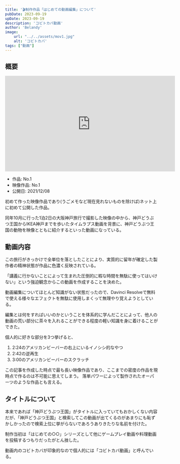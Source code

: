 ```yaml
---
title: '🎬制作作品「はじめての動画編集」について'
pubDate: 2023-09-19
upDate: 2023-09-19
description: 'コビトカバ動画'
author: 'Belandy'
image:
    url: "../../assets/mov1.jpg"
    alt: 'コビトカバ'
tags: ["動画"]
---
```




## 概要
<div class="youtube">
  <iframe width="560" height="315" src="https://www.youtube.com/embed/tVPAqDZ8miU?si=VxzwkeKQiZzHrCFZ" title="YouTube video player" frameborder="0" allow="accelerometer; autoplay; clipboard-write; encrypted-media; gyroscope; picture-in-picture; web-share" allowfullscreen>
  </iframe>
</div>

- 作品: No.1
- 映像作品: No.1
- 公開日: 2021/12/08


初めて作った映像作品であり(うごメモなど現在見れないものを除けば)ネット上に初めて公開した作品。

同年10月に行った1泊2日の大阪神戸旅行で撮影した映像の中から、神戸どうぶつ王国からIKEA神戸までを歩いたタイムラプス動画を背景に、神戸どうぶつ王国の動物を映像とともに紹介するといった動画になっている。

## 動画内容
この旅行がきっかけで全単位を落としたことにより、実質的に留年が確定した製作者の精神状態が作品に色濃く反映されている。

「講義に行かないことによって生まれた圧倒的に暇な時間を無駄に使ってはいけない」という強迫観念からこの動画を作成することを決めた。

動画編集についてほとんど知識がない状態だったので、Davinci Resolveで無料で使える様々なエフェクトを無駄に使用しまくって無理やり覚えようとしている。

編集とは何をすればいいのかということを体系的に学んだことによって、他人の動画の荒い部分に茶々を入れることができる程度の軽い知識を身に着けることができた。

個人的に好きな部分を3つ挙げると、

1. 2:24のアメリカンビーバーの右上にいるイノシシ的なやつ
2. 2:42の逆再生
3. 3:00のアメリカンビーバーのスクラッチ

この記事を作成した時点で最も長い映像作品であり、ここまでの密度の作品を現時点で作るのは不可能に思えてしまう。
落単パワーによって製作されたオーパーツのような作品とも言える。


## タイトルについて
本来であれば「神戸どうぶつ王国」がタイトルに入っていてもおかしくない内容だが、「神戸どうぶつ王国」と検索してこの動画が出てくるのがあまりにも恥ずかしかったので検索上位に挙がらないであろうありきたりな名前を付けた。

制作当初は「はじめての○○」シリーズとして他にゲームプレイ動画や料理動画を投稿するつもりだったがとん挫した。

動画内のコビトカバが印象的なので個人的には「コビトカバ動画」と呼んでいる。
